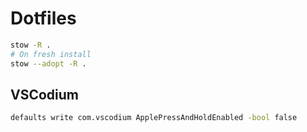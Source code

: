 # Dotfiles

```sh
stow -R .
# On fresh install
stow --adopt -R . 
```

## VSCodium

```sh
defaults write com.vscodium ApplePressAndHoldEnabled -bool false
```
